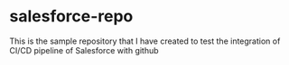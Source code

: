 # salesforce-repo
This is the sample repository that I have created to test the integration of CI/CD pipeline of Salesforce with github
